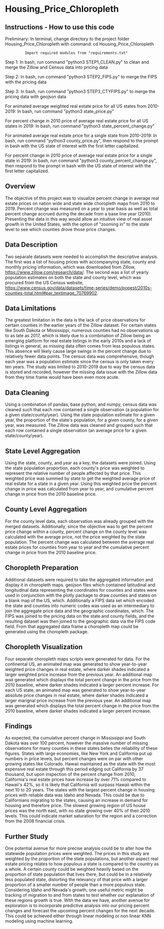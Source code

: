 # Housing_Price_Chloropleth

## Instructions - How to use this code

Preliminary: In terminal, change directory to the project folder Housing_Price_Chloropleth with command:
    cd Housing_Price_Chloropleth
             
             Import required modules from "requirements.txt"

Step 1: In bash, run command "python3 STEP1_CLEAN.py" to clean and merge the Zillow and Census data into pricing data

Step 2: In bash, run command "python3 STEP2_FIPS.py" to merge the FIPS with the pricing data

Step 3: In bash, run command "python3 STEP3_CTYFIPS.py" to merge the pricing data with geojson data

For animated average weighted real estate price for all US states from 2010-2019: In bash, run command "python3 state_price.py"

For percent change in 2010 price of average real estate price for all US states in 2019: In bash, run command "python3 state_percent_change.py"

For animated average real estate price for a single state from 2010-2019: In bash, run command "python3 county_price.py", then respond to the prompt in bash with the US state of interest with the first letter capitalized.

For percent change in 2010 price of average real estate price for a single state in 2019: In bash, run command "python3 county_percent_change.py", then respond to the prompt in bash with the US state of interest with the first letter capitalized.

## Overview
The objective of this project was to visualize percent change in average real estate prices on nation wide and state wide choropleth maps from 2010 to 2019. Percent change was measured on a year to year basis as well as total percent change accrued during the decade from a base line year (2010). Presenting the data in this way would allow an intuitive view of real asset growth in the United States, with the option of "zooming in" to the state level to see which counties drove those price changes.

## Data Description
Two separate datasets were needed to accomplish the descriptive analysis. The first was a list of housing prices with accompanying state, county and monthly pricing information, which was downloaded from Zillow, https://www.zillow.com/research/data/. The second was a list of yearly population estimates on both the state and county level, which was procured from the US Census website, https://www.census.gov/data/datasets/time-series/demo/popest/2010s-counties-total.html#par_textimage_70769902. 

## Data Limitations
The greatest limitation in the data is the lack of price observations for certain counties in the earlier years of the Zillow dataset. For certain states like South Dakota or Mississippi, numerous counties had no observations up to as late as 2017, which is likely due to a combination of Zillow being an emerging platform for real estate listings in the early 2010s and a lack of listings in general, as missing data often comes from less populous states. This absence will likely cause large swings in the percent change due to relatively fewer data points. The census data was comprehensive, though each year was a population estimate since the census is only taken every ten years. The study was limited to 2010-2019 due to way the census data is stored and recorded, however the missing data issue with the Zillow data from they time frame would have been even more acute. 

## Data Cleaning
Using a combination of pandas, base python, and numpy, census data was cleaned such that each row contained a single observation (a population for a given state/county/year). Using the state population estimate for a given year, the proportion of the state's population, for a given county, for a given year, was measured. The Zillow data was cleaned and grouped such that each row contained a single observation (an average price for a given state/county/year). 

## State Level Aggregation
Using the state, county, and year as a key, the datasets were joined. Using the state population proportion, each county's price was weighted to represent the relative number of people affected by that price. This weighted price was summed by state to get the weighted average price of real estate for a state in a given year. Using this weighted price the percent change in price was calculated from year to year, and cumulative percent change in price from the 2010 baseline price.

## County Level Aggregation
For the county level data, each observation was already grouped with the merged datasets. Additionally, since the objective was to get the percent price change within a county, percent change on the county level was calculated with the average price, not the price weighted by the state population. The percent change was calculated between the average real estate prices for counties from year to year and the cumulative percent change in price from the 2010 baseline price.

## Choropleth Preparation
Additional datasets were required to take the aggregated information and display it in choropleth maps. geojson files which contained latitudinal and longitudinal data representing the coordinates for counties and states were used in conjunction with the plotly package to draw counties and states on a blank map of the US, which. Additionally a FIPS data set which encoded the state and counties into numeric codes was used as an intermediary to join the aggregate price data and the geographic coordinates, which. The FIPS was joined to the pricing data on the state and county fields, and the resulting dataset was then joined to the geographic data via the FIPS code field. From that aggregated data frame a choropleth map could be generated using the choropleth package.

## Choropleth Visualization
Four separate choropleth maps scripts were generated for data. For the continental US, an animated map was generated to show year-to-year weighted price changes in real estate, where darker shades indicated a larger weighted price increase from the previous year. An additional map was generated which displays the total percent change in the price from the 2010 baseline, where darker shades indicated a larger percent increase. For each US state, an animated map was generated to show year-to-year absolute price changes in real estate, where darker shades indicated a larger marignal price increase from the previous year. An additional map was generated which displays the total percent change in the price from the 2010 baseline, where darker shades indicated a larger percent increase. 

## Findings
As expected, the cumulative percent change in Mississippi and South Dakota was over 100 percent, however the massive number of missing observations for many counties in these states belies the reliability of these figures. States with large economies, like New York and California put up numbers in price levels, but percent changes were on par with other growing states like Colorado. Hawaii maintained as the state with the most expensive real estate through this period edging out California by 37 thousand, but upon inspection of the percent change from 2010, California's real estate prices have increase by over 71% compared to Hawaii's 42%, so it is likely that California will surpass Hawaii within the next 10 to 20 years. The states with the largest percent change in housing prices with reliable data was Idaho and Nevada. This could be due to Californians migrating to the states, causing an increase in demand for housing and therefore price. The slowest growing region of US house prices was the north east, with no state growing over 40% of their 2010 levels. This could indicate market saturation for the region and a correction from the 2008 financial crisis.

## Further Study
One potential avenue for more precise analysis could be to alter how the statewide population prices were weighted. The prices in this study are weighted by the proportion of the state populations, but another aspect real estate pricing relates to how populous a state is compared to the country as a whole. A certain county could be weighted heavily based on the proportion of state population that lives there, but could be in a relatively less populated state, distorting the relevancy of that price with a larger proportion of a smaller number of people than a more populous state. Considering Idaho and Nevada's growth, one useful metric might be tracking of migration to and from states to test whether our explanation of these regions growth is true. With the data we have, another avenue for exploration is to incorporate predictive analysis into our pricing percent changes and forecast the upcoming percent changes for the next decade. This could be achieved either through linear modeling or non linear KNN modeling using machine learning.
